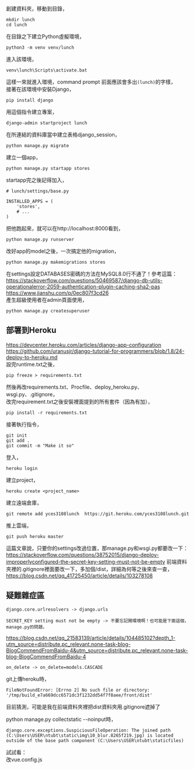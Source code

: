 創建資料夾，移動到目錄，
  
    mkdir lunch
    cd lunch
在目錄之下建立Python虛擬環境，

    python3 -m venv venv/lunch
進入該環境，

    venv\lunch\Scripts\activate.bat
這樣一來就進入環境，command prompt 前面應該會多出`(lunch)`的字樣，  
接著在該環境中安裝Django，  

    pip install django
用這個指令建立專案，  

    django-admin startproject lunch
在所連結的資料庫當中建立表格django_session，

    python manage.py migrate
建立一個app，

    python manage.py startapp stores
startapp完之後記得加入，  

    # lunch/settings/base.py

    INSTALLED_APPS = (
        'stores',
        # ...
    )
把他跑起來，就可以在http://localhost:8000看到，  

    python manage.py runserver
改好app的model之後，一次搞定他的migration，  

    python manage.py makemigrations stores
在settings設定DATABASES密碼的方法在MySQL8.0行不通了！參考這篇：  
https://stackoverflow.com/questions/50469587/django-db-utils-operationalerror-2059-authentication-plugin-caching-sha2-pas  
https://www.jianshu.com/p/0ec807f3cd26  
產生超級使用者在admin頁面使用，

    python manage.py createsuperuser

## 部署到Heroku
https://devcenter.heroku.com/articles/django-app-configuration  
https://github.com/uranusjr/django-tutorial-for-programmers/blob/1.8/24-deploy-to-heroku.md  
設完runtime.txt之後，  

    pip freeze > requirements.txt
然後再改requirements.txt、Procfile、deploy_heroku.py、wsgi.py、.gitignore，  
改完requirement.txt之後安裝裡面提到的所有套件（因為有加），

    pip install -r requirements.txt
接著執行指令，

    git init
    git add .
    git commit -m "Make it so"
登入，
    
    heroku login
建立project，

    heroku create <project_name>
建立遠端倉庫，
    
    git remote add yces3108lunch  https://git.heroku.com/yces3108lunch.git
推上雲端，  

    git push heroku master
這篇文章說，只要你的settings改過位置，那manage.py和wsgi.py都要改一下：  
https://stackoverflow.com/questions/38752015/django-deploy-improperlyconfigured-the-secret-key-setting-must-not-be-empty
前端資料夾裡的.gitignore裡面要改一下，多加個/dist，詳細為何等之後來查一查，  
https://blog.csdn.net/qq_41725450/article/details/103278108

## 疑難雜症區
    django.core.urlresolvers -> django.urls
    
    SECRET_KEY setting must not be empty -> 不要忘記開環境啊！也可能是下面這個，manage.py的問題，
https://blog.csdn.net/qq_21583139/article/details/104485102?depth_1-utm_source=distribute.pc_relevant.none-task-blog-BlogCommendFromBaidu-4&utm_source=distribute.pc_relevant.none-task-blog-BlogCommendFromBaidu-4

    on_delete -> on_delete=models.CASCADE
    
git上傳heroku時，  

    FileNotFoundError: [Errno 2] No such file or directory: '/tmp/build_e7a669dcc6571dc3f1232dd54f7f8aee/front/dist'
目前猜測，可能是我在前端資料夾裡把dist資料夾用.gitignore遮掉了  
    
python manage.py collectstatic --noinput時，

    django.core.exceptions.SuspiciousFileOperation: The joined path (C:\Users\USER\ntubt\static\img\10_blur.8265f219.jpg) is located outside of the base path component (C:\Users\USER\ntubt\staticfiles)
試試看：  
改vue.config.js  

